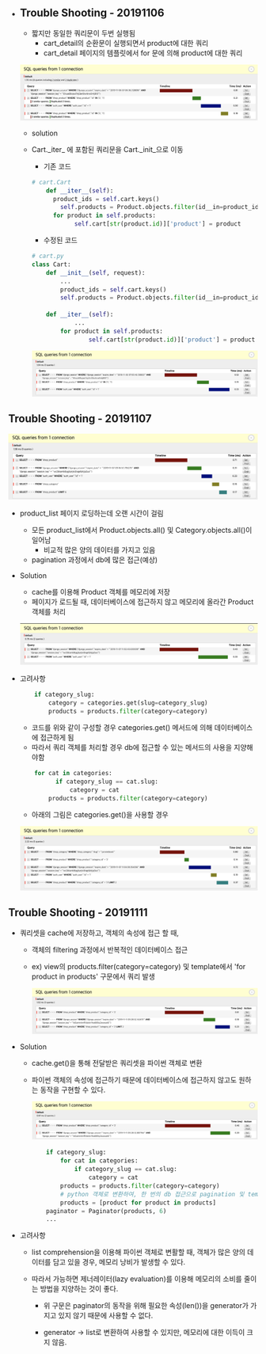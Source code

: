 - ## Trouble Shooting - 20191106

  - 짧지만 동일한 쿼리문이 두번 실행됨 
    - cart_detail의 순환문이 실행되면서 product에 대한 쿼리
    - cart_detail 페이지의 템플릿에서 for 문에 의해 product에 대한 쿼리
  
  ![problem](/README_Folder/image/problem.png)

  - solution
  
  - Cart.\_iter_ 에 포함된 쿼리문을 Cart.\_init_으로 이동
  
    - 기존 코드
  
    ```python
    # cart.Cart
        def __iter__(self):
          product_ids = self.cart.keys()
            self.products = Product.objects.filter(id__in=product_ids)
          for product in self.products:
                self.cart[str(product.id)]['product'] = product
    ```
    
    - 수정된 코드
    
    
    ``` python
    # cart.py
    class Cart:
        def __init__(self, request):
            ...
            product_ids = self.cart.keys()
            self.products = Product.objects.filter(id__in=product_ids)
        
        def __iter__(self):
        		...
      		for product in self.products:
            		self.cart[str(product.id)]['product'] = product
    ```
    
    ![result](/README_Folder/image/result.png)
  



## Trouble Shooting - 20191107

![image1](/README_Folder/image/trouble1107_1.png)

- product_list 페이지 로딩하는데 오랜 시간이 걸림

  - 모든 product_list에서 Product.objects.all() 및 Category.objects.all()이 일어남 
    - 비교적 많은 양의 데이터를 가지고 있음
  - pagination 과정에서 db에 많은 접근(예상)

  

- Solution

  - cache를 이용해 Product 객체를 메모리에 저장
  - 페이지가 로드될 때, 데이터베이스에 접근하지 않고 메모리에 올라간 Product 객체를 처리

  ![image2](/README_Folder/image/trouble1107_2.png)



- 고려사항

  ```python
      if category_slug:
          category = categories.get(slug=category_slug)
          products = products.filter(category=category)
  ```

  - 코드를 위와 같이 구성할 경우 categories.get() 메서드에 의해 데이터베이스에 접근하게 됨
  - 따라서 쿼리 객체를 처리할 경우 db에 접근할 수 있는 메서드의 사용을 지양해야함

  ```python
      for cat in categories:
        	if category_slug == cat.slug:
          		category = cat
          products = products.filter(category=category)
  ```

  - 아래의 그림은 categories.get()을 사용할 경우

  ![image3](/README_Folder/image/trouble1107_3.png)



## Trouble Shooting - 20191111

- 쿼리셋을 cache에 저장하고, 객체의 속성에 접근 할 때,

  - 객체의 filtering 과정에서 반복적인 데이터베이스 접근

  - ex) view의 products.filter(category=category) 및 template에서 'for product in products' 구문에서 쿼리 발생

    ![image4](/README_Folder/image/trouble1111_1.png)

- Solution

  - cache.get()을 통해 전달받은 쿼리셋을 파이썬 객체로 변환

  - 파이썬 객체의 속성에 접근하기 때문에 데이터베이스에 접근하지 않고도 원하는 동작을 구현할 수 있다.

    ![image5](/README_Folder/image/trouble1111_2.png)

    ```python
        if category_slug:
            for cat in categories:
                if category_slug == cat.slug:
                    category = cat
            products = products.filter(category=category)
            # python 객체로 변환하여, 한 번의 db 접근으로 pagination 및 template에서 사용
            products = [product for product in products]
        paginator = Paginator(products, 6)
        ...
    ```

    

- 고려사항

  - list comprehension을 이용해 파이썬 객체로 변활할 때, 객체가 많은 양의 데이터를 담고 있을 경우, 메모리 낭비가 발생할 수 있다.

  - 따라서 가능하면 제너레이터(lazy evaluation)를 이용해 메모리의 소비를 줄이는 방법을 지양하는 것이 좋다.

    - 위 구문은 paginator의 동작을 위해 필요한 속성(len())을 generator가 가지고 있지 않기 때문에 사용할 수 없다.

    - generator -> list로 변환하여 사용할 수 있지만, 메모리에 대한 이득이 크지 않음.